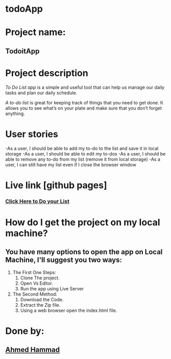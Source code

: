 # todoApp

# Project name:

## **TodoitApp**

# Project description

_To Do List app_ is a simple and useful tool that can help us manage our daily tasks and plan our daily schedule.

_A to-do list_ is great for keeping track of things that you need to get done. It allows you to see what’s on your plate and make sure that you don’t forget anything.

# User stories

-As a user, I should be able to add my to-do to the list and save it in local storage
-As a user, I should be able to edit my to-dos
-As a user, I should be able to remove any to-do from my list (remove it from local storage)
-As a user, I can still have my list even if I close the browser window

# Live link [github pages]

### [Click Here to Do your List](https://gsg-cf05.github.io/TodoApp-ahammad/)

# How do I get the project on my local machine?

## You have many options to open the app on Local Machine, I'll suggest you two ways:

1. The First One Steps:
   1. Clone The project.
   2. Open Vs Editor.
   3. Run the app using Live Server
2. The Second Method:
   1. Download the Code.
   2. Extract the Zip file.
   3. Using a web browser open the index.html file.

# Done by:

## **[Ahmed Hammad](https://github.com/ahmedhmmad)**
